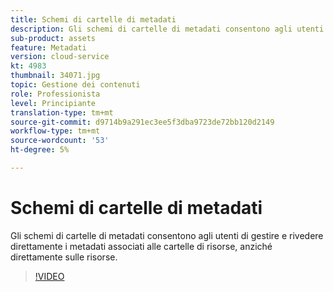 ```yaml
---
title: Schemi di cartelle di metadati
description: Gli schemi di cartelle di metadati consentono agli utenti di gestire e rivedere direttamente i metadati associati alle cartelle di risorse, anziché direttamente sulle risorse.
sub-product: assets
feature: Metadati
version: cloud-service
kt: 4983
thumbnail: 34071.jpg
topic: Gestione dei contenuti
role: Professionista
level: Principiante
translation-type: tm+mt
source-git-commit: d9714b9a291ec3ee5f3dba9723de72bb120d2149
workflow-type: tm+mt
source-wordcount: '53'
ht-degree: 5%

---
```



# Schemi di cartelle di metadati

Gli schemi di cartelle di metadati consentono agli utenti di gestire e rivedere direttamente i metadati associati alle cartelle di risorse, anziché direttamente sulle risorse.

>[!VIDEO](https://video.tv.adobe.com/v/34071/?quality=12&learn=on&hidetitle=true)
